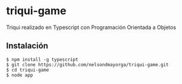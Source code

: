 # triqui-game
Triqui realizado en Typescript con Programación Orientada a Objetos

## Instalación
    
    $ npm install -g typescript
    $ git clone https://github.com/nelsondmayorga/triqui-game.git
    $ cd triqui-game
    $ node app
    
